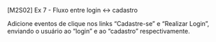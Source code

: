 [M2S02] Ex 7 - Fluxo entre login <-> cadastro

Adicione eventos de clique nos links “Cadastre-se” e “Realizar Login”, enviando o usuário ao “login” e ao “cadastro” respectivamente.